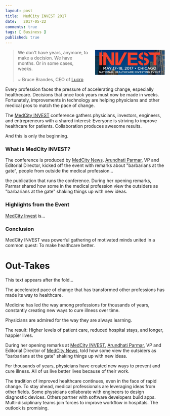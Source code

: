 ```yaml
---
layout: post
title:  MedCity INVEST 2017
date:   2017-05-22
comments: true
tags: [ Business ]
published: true
---
```

<img style="margin-left:20px" src="/images/medcity_invest.jpg" width="220" align="right">

>We don't have years, anymore, to make a decision. We have months. Or in some cases, weeks.<br/>&nbsp;<br/>~ Bruce Brandes, CEO of <a href="http://lucro.com/">Lucro</a>

Every profession faces the pressure of accelerating change, especially healthecare. Decisions that once took years must now be made in weeks. Fortunately, improvements in technology are helping physicians and other medical pros to match the pace of change. 

The [MedCity INVEST](http://events.medcitynews.com/invest/) conference gathers physicians, investors, engineers, and entrepreneurs with a shared interest: Everyone is striving to improve healthcare for patients. Collaboration produces awesome results.

And this is only the beginning.

<!--more-->

### What is MedCity INVEST?

The conference is produced by [MedCity News](http://medcitynews.com). [Arundhati Parmar](http://twitter.com/aparmarbb), VP and Editorial Director, kicked off the event with remarks about "barbarians at the gate", people from outside the medical profession...

the publication that runs the conference. During her opening remarks, Parmar shared how some in the medical profession view the outsiders as "barbarians at the gate" shaking things up with new ideas.


### Highlights from the Event




[MedCity Invest](http://events.medcitynews.com/invest/) is...


### Conclusion

MedCity INVEST was powerful gathering of motivated minds united in a common quest: To make healthcare better.


# Out-Takes

This text appears after the fold...

The accelerated pace of change that has transformed other professions has made its way to healthcare.

Medicine has led the way among professions for thousands of years, constantly creating new ways to cure illness over time.

Physicians are admired for the way they are always learning.

The result: Higher levels of patient care, reduced hospital stays, and longer, happier lives. 


During her opening remarks at [MedCity INVEST](http://events.medcitynews.com/invest/), [Arundhati Parmar](http://twitter.com/aparmarbb), VP and Editorial Director of [MedCity News](http://medcitynews.com), told how some view the outsiders as "barbarians at the gate" shaking things up with new ideas.

For thousands of years, physicians have created new ways to prevent and cure illness. All of us live better lives because of their work. 

The tradition of improved healthcare continues, even in the face of rapid change. To stay ahead, medical professionals are leveraging ideas from other fields. Some physicians collaborate with engineers to design diagnostic devices. Others partner with software developers build apps. Multi-disciplinary teams join forces to improve workflow in hospitals. The outlook is promising.
